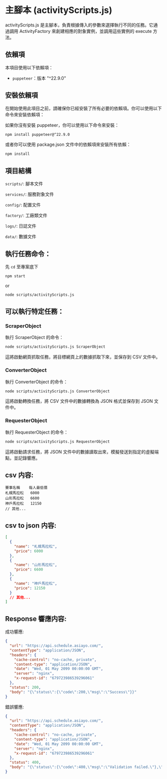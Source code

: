 # 主腳本 (activityScripts.js)

activityScripts.js 是主腳本，負責根據傳入的參數來選擇執行不同的任務。它通過調用 ActivityFactory 來創建相應的對象實例，並調用這些實例的 execute 方法。

## 依賴項
本項目使用以下依賴項：
- `puppeteer`：版本 "^22.9.0"

## 安裝依賴項
在開始使用此項目之前，請確保你已經安裝了所有必要的依賴項。你可以使用以下命令來安裝依賴項：

如果你沒有安裝 puppeteer，你可以使用以下命令來安裝：
```bash
npm install puppeteer@^22.9.0
```
或者你可以使用 package.json 文件中的依賴項來安裝所有依賴：
```bash
npm install
```

## 項目結構
`scripts/`: 腳本文件

`services/`: 服務對象文件

`config/`: 配置文件

`factory/`: 工廠類文件

`logs/`: 日誌文件

`data/`: 數據文件

## 執行任務命令：

先 `cd` 至專案底下
```bash
npm start
```
or
```bash
node scripts/activityScripts.js
```

## 可以執行特定任務：

### ScraperObject
執行 ScraperObject 的命令：
```bash
node scripts/activityScripts.js ScraperObject
```
這將啟動網頁抓取任務，將目標網頁上的數據抓取下來，並保存到 CSV 文件中。

### ConverterObject
執行 ConverterObject 的命令：
```bash
node scripts/activityScripts.js ConverterObject
```
這將啟動轉換任務，將 CSV 文件中的數據轉換為 JSON 格式並保存到 JSON 文件中。

### RequesterObject
執行 RequesterObject 的命令：
```bash
node scripts/activityScripts.js RequesterObject
```
這將啟動請求任務，將 JSON 文件中的數據讀取出來，模擬發送到指定的虛擬端點，並記錄響應。

## csv 内容:
```
賽事名稱	每人最低價
札幌馬拉松	6000
山形馬拉松	6600
神戶馬拉松	12150
// 其他...
```

## csv to json 内容:
```json
[
  {
    "name": "札幌馬拉松",
    "price": 6000
  },
  {
    "name": "山形馬拉松",
    "price": 6600
  },
  {
    "name": "神戶馬拉松",
    "price": 12150
  }
  // 其他...
]
```

## Response 響應内容:

成功響應:
```json
{
  "url": "https://api.schedule.asiayo.com/",
  "contentType": "application/JSON",
  "headers": {
    "cache-control": "no-cache, private",
    "content-type": "application/JSON",
    "date": "Wed, 01 May 2099 00:00:00 GMT",
    "server": "nginx",
    "x-request-id": "679723986539296061"
  },
  "status": 200,
  "body": "{\"status\":{\"code\":200,\"msg\":\"Success\"}}"
}
```

錯誤響應:
```json
{
  "url": "https://api.schedule.asiayo.com/",
  "contentType": "application/JSON",
  "headers": {
    "cache-control": "no-cache, private",
    "content-type": "application/JSON",
    "date": "Wed, 01 May 2099 00:00:00 GMT",
    "server": "nginx",
    "x-request-id": "679723986539296061"
  },
  "status": 400,
  "body": "{\"status\":{\"code\":400,\"msg\":\"Validation failed.\"},\"data\":{\"errors\":{\"price\":[\"The price must be numeric\"]}}}"
}
```
